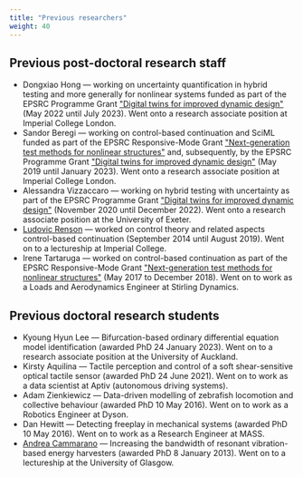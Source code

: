 ```yaml
---
title: "Previous researchers"
weight: 40
---
```


## Previous post-doctoral research staff

* Dongxiao Hong &mdash; working on uncertainty quantification in hybrid testing and more generally for nonlinear systems funded as part of the EPSRC Programme Grant ["Digital twins for improved dynamic design"](https://gow.epsrc.ukri.org/NGBOViewGrant.aspx?GrantRef=EP/R006768/1) (May 2022 until July 2023). Went onto a research associate position at Imperial College London.
* Sandor Beregi &mdash; working on control-based continuation and SciML funded as part of the EPSRC Responsive-Mode Grant ["Next-generation test methods for nonlinear structures"](https://gow.epsrc.ukri.org/NGBOViewGrant.aspx?GrantRef=EP/P019323/1) and, subsequently, by the EPSRC Programme Grant ["Digital twins for improved dynamic design"](https://gow.epsrc.ukri.org/NGBOViewGrant.aspx?GrantRef=EP/R006768/1) (May 2019 until January 2023). Went onto a research associate position at Imperial College London.
* Alessandra Vizzaccaro &mdash; working on hybrid testing with uncertainty as part of the EPSRC Programme Grant ["Digital twins for improved dynamic design"](https://gow.epsrc.ukri.org/NGBOViewGrant.aspx?GrantRef=EP/R006768/1) (November 2020 until December 2022). Went onto a research associate position at the University of Exeter.
* [Ludovic Renson](https://www.imperial.ac.uk/people/l.renson) &mdash; worked on control theory and related aspects control-based continuation (September 2014 until August 2019). Went on to a lectureship at Imperial College.
* Irene Tartaruga &mdash; worked on control-based continuation as part of the EPSRC Responsive-Mode Grant ["Next-generation test methods for nonlinear structures"](https://gow.epsrc.ukri.org/NGBOViewGrant.aspx?GrantRef=EP/P019323/1) (May 2017 to December 2018). Went on to work as a Loads and Aerodynamics Engineer at Stirling Dynamics.

## Previous doctoral research students

* Kyoung Hyun Lee &mdash; Bifurcation-based ordinary differential equation model identification (awarded PhD 24 January 2023). Went on to a research associate position at the University of Auckland.
* Kirsty Aquilina &mdash; Tactile perception and control of a soft shear-sensitive optical tactile sensor (awarded PhD 24 June 2021). Went on to work as a data scientist at Aptiv (autonomous driving systems).
* Adam Zienkiewicz &mdash; Data-driven modelling of zebrafish locomotion and collective behaviour (awarded PhD 10 May 2016). Went on to work as a Robotics Engineer at Dyson.
* Dan Hewitt &mdash; Detecting freeplay in mechanical systems (awarded PhD 10 May 2016). Went on to work as a Research Engineer at MASS.
* [Andrea Cammarano](https://www.gla.ac.uk/schools/engineering/staff/andreacammarano/) &mdash; Increasing the bandwidth of resonant vibration-based energy harvesters (awarded PhD 8 January 2013). Went on to a lectureship at the University of Glasgow.
